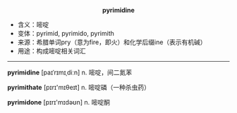 
**<center>pyrimidine</center>**

- <span class="definition">含义：嘧啶</span>
- <span class="definition">变体：pyrimid, pyrimido, pyrimith</span>
- <span class="definition">来源：希腊单词pry（意为fire，即火）和化学后缀ine（表示有机碱）</span>
- <span class="definition">用途：构成嘧啶相关词汇</span>

---

<span class="vocabulary">**pyrimidine**</span> [paɪˈrɪmɪˌdiːn] n. 嘧啶，间二氮苯

<span class="vocabulary">**pyrimithate**</span> [pɪrɪ'mɪθeɪt] n. 嘧啶磷（一种杀虫药）

<span class="vocabulary">**pyrimidone**</span> [pɪrɪ'mɪdəʊn] n. 嘧啶酮

